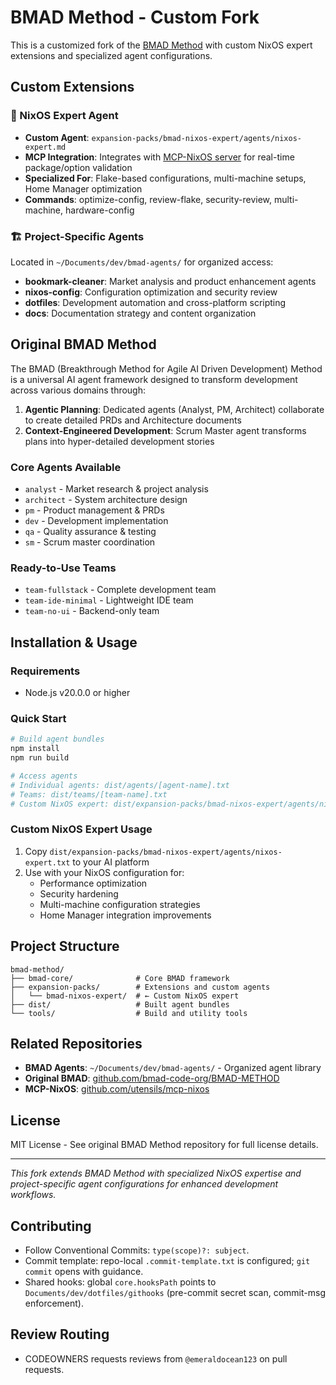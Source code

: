 # BMAD Method - Custom Fork

This is a customized fork of the [BMAD Method](https://github.com/bmad-code-org/BMAD-METHOD) with custom NixOS expert extensions and specialized agent configurations.

## Custom Extensions

### 🎯 NixOS Expert Agent

- **Custom Agent**: `expansion-packs/bmad-nixos-expert/agents/nixos-expert.md`
- **MCP Integration**: Integrates with [MCP-NixOS server](https://github.com/utensils/mcp-nixos) for real-time package/option validation
- **Specialized For**: Flake-based configurations, multi-machine setups, Home Manager optimization
- **Commands**: optimize-config, review-flake, security-review, multi-machine, hardware-config

### 🏗️ Project-Specific Agents

Located in `~/Documents/dev/bmad-agents/` for organized access:

- **bookmark-cleaner**: Market analysis and product enhancement agents
- **nixos-config**: Configuration optimization and security review
- **dotfiles**: Development automation and cross-platform scripting
- **docs**: Documentation strategy and content organization

## Original BMAD Method

The BMAD (Breakthrough Method for Agile AI Driven Development) Method is a universal AI agent framework designed to transform development across various domains through:

1. **Agentic Planning**: Dedicated agents (Analyst, PM, Architect) collaborate to create detailed PRDs and Architecture documents
2. **Context-Engineered Development**: Scrum Master agent transforms plans into hyper-detailed development stories

### Core Agents Available

- `analyst` - Market research & project analysis
- `architect` - System architecture design
- `pm` - Product management & PRDs
- `dev` - Development implementation
- `qa` - Quality assurance & testing
- `sm` - Scrum master coordination

### Ready-to-Use Teams

- `team-fullstack` - Complete development team
- `team-ide-minimal` - Lightweight IDE team
- `team-no-ui` - Backend-only team

## Installation & Usage

### Requirements

- Node.js v20.0.0 or higher

### Quick Start

```bash
# Build agent bundles
npm install
npm run build

# Access agents
# Individual agents: dist/agents/[agent-name].txt
# Teams: dist/teams/[team-name].txt
# Custom NixOS expert: dist/expansion-packs/bmad-nixos-expert/agents/nixos-expert.txt
```

### Custom NixOS Expert Usage

1. Copy `dist/expansion-packs/bmad-nixos-expert/agents/nixos-expert.txt` to your AI platform
2. Use with your NixOS configuration for:
   - Performance optimization
   - Security hardening
   - Multi-machine configuration strategies
   - Home Manager integration improvements

## Project Structure

```
bmad-method/
├── bmad-core/              # Core BMAD framework
├── expansion-packs/        # Extensions and custom agents
│   └── bmad-nixos-expert/  # ← Custom NixOS expert
├── dist/                   # Built agent bundles
└── tools/                  # Build and utility tools
```

## Related Repositories

- **BMAD Agents**: `~/Documents/dev/bmad-agents/` - Organized agent library
- **Original BMAD**: [github.com/bmad-code-org/BMAD-METHOD](https://github.com/bmad-code-org/BMAD-METHOD)
- **MCP-NixOS**: [github.com/utensils/mcp-nixos](https://github.com/utensils/mcp-nixos)

## License

MIT License - See original BMAD Method repository for full license details.

---

_This fork extends BMAD Method with specialized NixOS expertise and project-specific agent configurations for enhanced development workflows._
## Contributing

- Follow Conventional Commits: `type(scope)?: subject`.
- Commit template: repo-local `.commit-template.txt` is configured; `git commit` opens with guidance.
- Shared hooks: global `core.hooksPath` points to `Documents/dev/dotfiles/githooks` (pre-commit secret scan, commit-msg enforcement).

## Review Routing

- CODEOWNERS requests reviews from `@emeraldocean123` on pull requests.
